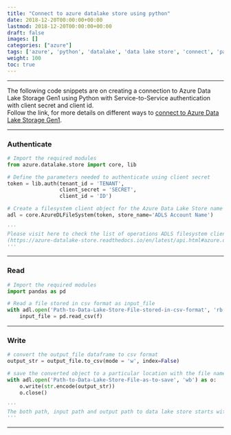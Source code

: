 ```yaml
---
title: "Connect to azure datalake store using python"
date: 2018-12-20T00:00:00+00:00
lastmod: 2018-12-20T00:00:00+00:00
draft: false
images: []
categories: ["azure"]
tags: ['azure', 'python', 'datalake', 'data lake store', 'connect', 'pandas', 'ADLS', 'read', 'write']
weight: 100
toc: true
---
```



---

The following code snippets are on creating a connection to Azure Data Lake Storage Gen1 using Python with  Service-to-Service authentication with client secret and client id.  
Follow the link, for more details on different ways to [connect to Azure Data Lake Storage Gen1](https://docs.microsoft.com/en-in/azure/data-lake-store/data-lake-store-service-to-service-authenticate-python).

---

### Authenticate

```python
# Import the required modules
from azure.datalake.store import core, lib

# Define the parameters needed to authenticate using client secret
token = lib.auth(tenant_id = 'TENANT',
                 client_secret = 'SECRET',
                 client_id = 'ID')

# Create a filesystem client object for the Azure Data Lake Store name (ADLS)
adl = core.AzureDLFileSystem(token, store_name='ADLS Account Name')

'''
Please visit here to check the list of operations ADLS filesystem client can perform -
(https://azure-datalake-store.readthedocs.io/en/latest/api.html#azure.datalake.store.core.AzureDLFileSystem)
'''
```


---

### Read
```python
# Import the required modules
import pandas as pd

# Read a file stored in csv format as input_file
with adl.open('Path-to-Data-Lake-Store-File-stored-in-csv-format', 'rb') as f:
    input_file = pd.read_csv(f)
```

---

### Write
```python
# convert the output_file dataframe to csv format
output_str = output_file.to_csv(mode = 'w', index=False)

# save the converted object to a particular location with the file name with which to be saved
with adl.open('Path-to-Data-Lake-Store-File-as-to-save', 'wb') as o:
    o.write(str.encode(output_str))
    o.close()

'''
The both path, input path and output path to data lake store starts with the root folder and access to the same depends on the level of access provided to Azure AD Web App from which client secret is generated
'''
```


---

